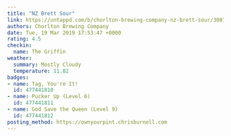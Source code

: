 ```yaml
---
title: "NZ Brett Sour"
link: https://untappd.com/b/chorlton-brewing-company-nz-brett-sour/3087190
authors: Chorlton Brewing Company
date: Tue, 19 Mar 2019 17:53:47 +0000
rating: 4.5
checkin:
  name: The Griffin
weather:
  summary: Mostly Cloudy
  temperature: 11.82
badges:
- name: Tag, You're It!
  id: 477441810
- name: Pucker Up (Level 6)
  id: 477441811
- name: God Save the Queen (Level 9)
  id: 477441812
posting_method: https://ownyourpint.chrisburnell.com
---
```

